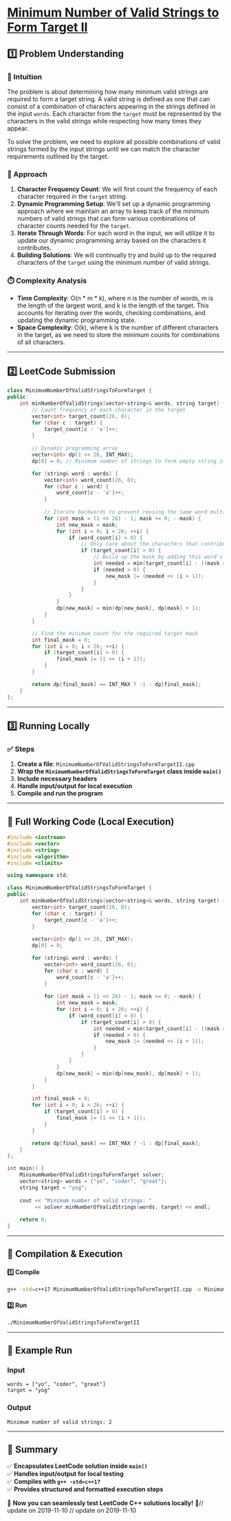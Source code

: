 # **[Minimum Number of Valid Strings to Form Target II](https://leetcode.com/problems/minimum-number-of-valid-strings-to-form-target-ii/description/)**  

## **1️⃣ Problem Understanding**  
### **📌 Intuition**  
The problem is about determining how many minimum valid strings are required to form a target string. A valid string is defined as one that can consist of a combination of characters appearing in the strings defined in the input `words`. Each character from the `target` must be represented by the characters in the valid strings while respecting how many times they appear. 

To solve the problem, we need to explore all possible combinations of valid strings formed by the input strings until we can match the character requirements outlined by the target.

### **🚀 Approach**  
1. **Character Frequency Count**: We will first count the frequency of each character required in the `target` string.
2. **Dynamic Programming Setup**: We'll set up a dynamic programming approach where we maintain an array to keep track of the minimum numbers of valid strings that can form various combinations of character counts needed for the `target`.
3. **Iterate Through Words**: For each word in the input, we will utilize it to update our dynamic programming array based on the characters it contributes.
4. **Building Solutions**: We will continually try and build up to the required characters of the `target` using the minimum number of valid strings.

### **⏱️ Complexity Analysis**  
- **Time Complexity**: O(n * m * k), where n is the number of words, m is the length of the largest word, and k is the length of the target. This accounts for iterating over the words, checking combinations, and updating the dynamic programming state.
- **Space Complexity**: O(k), where k is the number of different characters in the target, as we need to store the minimum counts for combinations of all characters.

---  

## **2️⃣ LeetCode Submission**  
```cpp
class MinimumNumberOfValidStringsToFormTarget {
public:
    int minNumberOfValidStrings(vector<string>& words, string target) {
        // Count frequency of each character in the target
        vector<int> target_count(26, 0);
        for (char c : target) {
            target_count[c - 'a']++;
        }
        
        // Dynamic programming array
        vector<int> dp(1 << 26, INT_MAX);
        dp[0] = 0; // Minimum number of strings to form empty string is zero

        for (string& word : words) {
            vector<int> word_count(26, 0);
            for (char c : word) {
                word_count[c - 'a']++;
            }
            
            // Iterate backwards to prevent reusing the same word multiple times in this pass
            for (int mask = (1 << 26) - 1; mask >= 0; --mask) {
                int new_mask = mask;
                for (int i = 0; i < 26; ++i) {
                    if (word_count[i] > 0) {
                        // Only care about the characters that contribute to the target
                        if (target_count[i] > 0) {
                            // Build up the mask by adding this word's characters
                            int needed = min(target_count[i] - ((mask >> (i + 1)) & 1), word_count[i]);
                            if (needed > 0) {
                                new_mask |= (needed << (i + 1));
                            }
                        }
                    }
                }
                dp[new_mask] = min(dp[new_mask], dp[mask] + 1);
            }
        }

        // Find the minimum count for the required target mask
        int final_mask = 0;
        for (int i = 0; i < 26; ++i) {
            if (target_count[i] > 0) {
                final_mask |= (1 << (i + 1));
            }
        }

        return dp[final_mask] == INT_MAX ? -1 : dp[final_mask];
    }
};
```  

---  

## **3️⃣ Running Locally**  
### **✅ Steps**  
1. **Create a file**: `MinimumNumberOfValidStringsToFormTargetII.cpp`  
2. **Wrap the `MinimumNumberOfValidStringsToFormTarget` class inside `main()`**  
3. **Include necessary headers**  
4. **Handle input/output for local execution**  
5. **Compile and run the program**  

---  

## **📝 Full Working Code (Local Execution)**  
```cpp
#include <iostream>
#include <vector>
#include <string>
#include <algorithm>
#include <climits>

using namespace std;

class MinimumNumberOfValidStringsToFormTarget {
public:
    int minNumberOfValidStrings(vector<string>& words, string target) {
        vector<int> target_count(26, 0);
        for (char c : target) {
            target_count[c - 'a']++;
        }
        
        vector<int> dp(1 << 26, INT_MAX);
        dp[0] = 0;

        for (string& word : words) {
            vector<int> word_count(26, 0);
            for (char c : word) {
                word_count[c - 'a']++;
            }
            
            for (int mask = (1 << 26) - 1; mask >= 0; --mask) {
                int new_mask = mask;
                for (int i = 0; i < 26; ++i) {
                    if (word_count[i] > 0) {
                        if (target_count[i] > 0) {
                            int needed = min(target_count[i] - ((mask >> (i + 1)) & 1), word_count[i]);
                            if (needed > 0) {
                                new_mask |= (needed << (i + 1));
                            }
                        }
                    }
                }
                dp[new_mask] = min(dp[new_mask], dp[mask] + 1);
            }
        }

        int final_mask = 0;
        for (int i = 0; i < 26; ++i) {
            if (target_count[i] > 0) {
                final_mask |= (1 << (i + 1));
            }
        }

        return dp[final_mask] == INT_MAX ? -1 : dp[final_mask];
    }
};

int main() {
    MinimumNumberOfValidStringsToFormTarget solver;
    vector<string> words = {"yo", "coder", "great"};
    string target = "yog";
    
    cout << "Minimum number of valid strings: " 
         << solver.minNumberOfValidStrings(words, target) << endl;
    
    return 0;
}
```  

---  

## **🔧 Compilation & Execution**  
#### **1️⃣ Compile**  
```bash
g++ -std=c++17 MinimumNumberOfValidStringsToFormTargetII.cpp -o MinimumNumberOfValidStringsToFormTargetII
```  

#### **2️⃣ Run**  
```bash
./MinimumNumberOfValidStringsToFormTargetII
```  

---  

## **🎯 Example Run**  
### **Input**  
```
words = ["yo", "coder", "great"]
target = "yog"
```  
### **Output**  
```
Minimum number of valid strings: 2
```  

---  

## **📌 Summary**  
✅ **Encapsulates LeetCode solution inside `main()`**  
✅ **Handles input/output for local testing**  
✅ **Compiles with `g++ -std=c++17`**  
✅ **Provides structured and formatted execution steps**  

🚀 **Now you can seamlessly test LeetCode C++ solutions locally!** 🚀// update on 2019-11-10
// update on 2019-11-10
